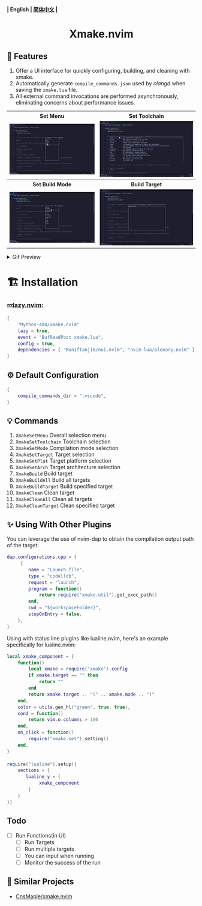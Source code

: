 **| English | [简体中文](README_zh.md) |**

<h1 align="center">
    Xmake.nvim
</h1>

## 🎐 Features

1. Offer a UI interface for quickly configuring, building, and cleaning with xmake.
2. Automatically generate `compile_commands.json` used by _clangd_ when saving the `xmake.lua` file.
3. All external command invocations are performed asynchronously, eliminating concerns about performance issues.

<table>
  <tr>
    <th>Set Menu</th>
    <th>Set Toolchain</th>
  </tr>
  <tr>
    <td>
      <img src="./assets/XmakeSetMenu.png" />
    </td>
    <td>
      <img src="./assets/XmakeSetToolchain.png" />
    </td>
  </tr>
  <tr>
    <th>Set Build Mode</th>
    <th>Build Target</th>
  </tr>
  <tr>
    <td>
      <img src="./assets/XmakeSetMode.png" />
    </td>
    <td>
      <img src="./assets/XmakeBuildTarget.png" />
    </td>
  </tr>
</table>

<details> <summary>Gif Preview</summary>

![XmakePreviewGif](./assets/XmakePreview.gif)

</details>

# 🏗 Installation

### [💤lazy.nvim](https://github.com/folke/lazy.nvim):

```lua
{
    "Mythos-404/xmake.nvim"
    lazy = true,
    event = "BufReadPost xmake.lua",
    config = true,
    dependencies = { "MunifTanjim/nui.nvim", "nvim-lua/plenary.nvim" },
}
```

## ⚙️ Default Configuration

```lua
{
    compile_commands_dir = ".vscode",
}
```

## 💡 Commands

1. `XmakeSetMenu` Overall selection menu
2. `XmakeSetToolchain` Toolchain selection
3. `XmakeSetMode` Compilation mode selection
4. `XmakeSetTarget` Target selection
5. `XmakeSetPlat` Target platform selection
6. `XmakeSetArch` Target architecture selection
7. `XmakeBuild` Build target
8. `XmakeBuildAll` Build all targets
9. `XmakeBuildTarget` Build specified target
10. `XmakeClean` Clean target
11. `XmakeCleanAll` Clean all targets
12. `XmakeCleanTarget` Clean specified target

## ✨ Using With Other Plugins

You can leverage the use of nvim-dap to obtain the compilation output path of the target:

```lua
dap.configurations.cpp = {
     {
        name = "Launch file",
        type = "codelldb",
        request = "launch",
        program = function()
            return require("xmake.util").get_exec_path()
        end,
        cwd = "${workspaceFolder}",
        stopOnEntry = false,
    },
}
```

Using with status line plugins like lualine.nvim, here's an example specifically for lualine.nvim:

```lua
local xmake_component = {
    function()
        local xmake = require("xmake").config
        if xmake.target == "" then
            return ""
        end
        return xmake.target .. "(" .. xmake.mode .. ")"
    end,
    color = utils.gen_hl("green", true, true),
    cond = function()
        return vim.o.columns > 100
    end,
    on_click = function()
        require("xmake.set").setting()
    end,
}

require("lualine").setup({
    sections = {
       lualine_y = {
            xmake_component
        }
    }
})
```

## Todo

- [ ] Run Functions(in UI)
  - [ ] Run Targets
  - [ ] Run multiple targets
  - [ ] You can input when running
  - [ ] Monitor the success of the run

## 🎉 Similar Projects

- [CnsMaple/xmake.nvim](https://github.com/CnsMaple/xmake.nvim)
